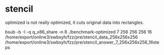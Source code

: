 # stencil

optimized is not really optimized, it cuts original data into rectangles.

bsub -b -I -q q_x86_share -n 8 ./benchmark-optimized 7 256 256 256 16 /home/export/online3/swbxyh/fzz/pre/stencil_data_256x256x256 /home/export/online3/swbxyh/fzz/pre/stencil_answer_7_256x256x256_16steps
